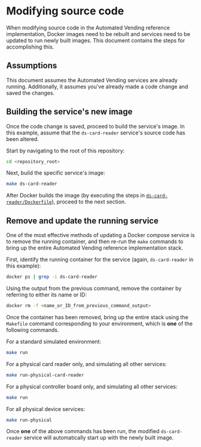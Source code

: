 # Modifying source code

When modifying source code in the Automated Vending reference implementation, Docker images need to be rebuilt and services need to be updated to run newly built images. This document contains the steps for accomplishing this.

## Assumptions

This document assumes the Automated Vending services are already running. Additionally, it assumes you've already made a code change and saved the changes.

## Building the service's new image

Once the code change is saved, proceed to build the service's image. In this example, assume that the `ds-card-reader` service's source code has been altered.

Start by navigating to the root of this repository:

```bash
cd <repository_root>
```

Next, build the specific service's image:

```bash
make ds-card-reader
```

After Docker builds the image (by executing the steps in [`ds-card-reader/Dockerfile`](https://github.com/intel-retail/automated-vending/blob/Edgex-3.0/ds-card-reader/Dockerfile)), proceed to the next section.

## Remove and update the running service

One of the most effective methods of updating a Docker compose service is to remove the running container, and then re-run the `make` commands to bring up the entire Automated Vending reference implementation stack.

First, identify the running container for the service (again, `ds-card-reader` in this example):

```bash
docker ps | grep -i ds-card-reader
```

Using the output from the previous command, remove the container by referring to either its name or ID:

```bash
docker rm -f <name_or_ID_from_previous_command_output>
```

Once the container has been removed, bring up the entire stack using the `Makefile` command corresponding to your environment, which is **one** of the following commands.

For a standard simulated environment:

```bash
make run
```

For a physical card reader only, and simulating all other services:

```bash
make run-physical-card-reader
```

For a physical controller board only, and simulating all other services:

```bash
make run
```

For all physical device services:

```bash
make run-physical
```

Once **one** of the above commands has been run, the modified `ds-card-reader` service will automatically start up with the newly built image.
